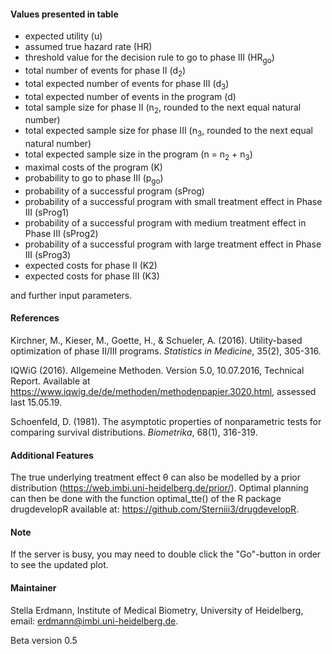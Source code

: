 #### Values presented in table
* expected utility (u)
* assumed true hazard rate (HR)
* threshold value for the decision rule to go to phase III (HR<sub>go</sub>)
* total number of events for phase II (d<sub>2</sub>)
* total expected number of events for phase III (d<sub>3</sub>)
* total expected number of events in the program (d)
* total sample size for phase II (n<sub>2</sub>, rounded to the next equal natural number)
* total expected sample size for phase III (n<sub>3</sub>, rounded to the next equal natural number)
* total expected sample size in the program (n = n<sub>2</sub> + n<sub>3</sub>)
* maximal costs of the program (K)
* probability to go to phase III (p<sub>go</sub>)
* probability of a successful program (sProg)
* probability of a successful program with small treatment effect in Phase III (sProg1)
* probability of a successful program with medium treatment effect in Phase III (sProg2)
* probability of a successful program with large treatment effect in Phase III (sProg3)
* expected costs for phase II (K2)
* expected costs for phase III (K3)

and further input parameters.


#### References

Kirchner, M., Kieser, M., Goette, H., & Schueler, A. (2016). Utility-based optimization of phase II/III programs. <i>Statistics in Medicine</i>, 35(2), 305-316.

IQWiG (2016). Allgemeine Methoden. Version 5.0, 10.07.2016, Technical Report. Available at https://www.iqwig.de/de/methoden/methodenpapier.3020.html, assessed last 15.05.19.

Schoenfeld, D. (1981). The asymptotic properties of nonparametric tests for comparing survival distributions. <i>Biometrika</i>, 68(1), 316-319.

#### Additional Features
The true underlying treatment effect &theta; can also be modelled by a prior distribution (https://web.imbi.uni-heidelberg.de/prior/). Optimal planning can then be done with the function optimal_tte() of the R package drugdevelopR available at: https://github.com/Sterniii3/drugdevelopR.

#### Note

If the server is busy, you may need to double click the "Go"-button in order to see the updated plot.

#### Maintainer

Stella Erdmann, Institute of Medical Biometry, University of Heidelberg, email: erdmann@imbi.uni-heidelberg.de.

Beta version 0.5





